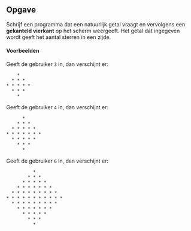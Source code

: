 ## Opgave
Schrijf een programma dat een natuurlijk getal vraagt en vervolgens een **gekanteld vierkant** op het scherm weergeeft. Het getal dat ingegeven wordt geeft het aantal sterren in een zijde.

#### Voorbeelden
Geeft de gebruiker `3` in, dan verschijnt er:
```
    *
  * * *
* * * * *
  * * *
    *
```

Geeft de gebruiker `4` in, dan verschijnt er:
```
      *
    * * *
  * * * * *
* * * * * * *
  * * * * *
    * * *
      *
```

Geeft de gebruiker `6` in, dan verschijnt er:
```
          *
        * * *
      * * * * *
    * * * * * * *
  * * * * * * * * *
* * * * * * * * * * *
  * * * * * * * * *
    * * * * * * *
      * * * * *
        * * *
          *
```